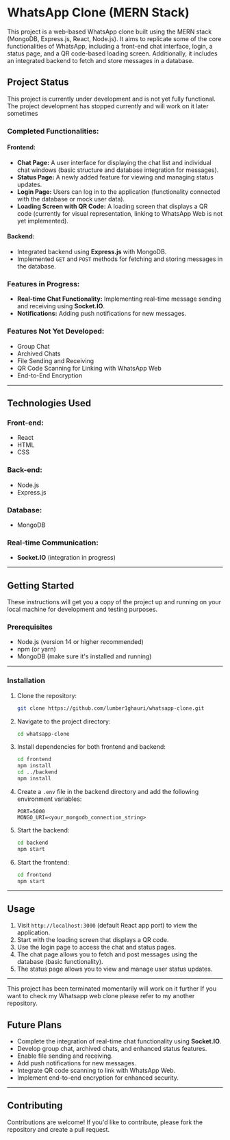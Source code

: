 # WhatsApp Clone (MERN Stack)

This project is a web-based WhatsApp clone built using the MERN stack (MongoDB, Express.js, React, Node.js). It aims to replicate some of the core functionalities of WhatsApp, including a front-end chat interface, login, a status page, and a QR code-based loading screen. Additionally, it includes an integrated backend to fetch and store messages in a database.

## Project Status
This project is currently under development and is not yet fully functional.
The project development has stopped currently 
and will work on it later sometimes 


### Completed Functionalities:

#### Frontend:
- **Chat Page:** A user interface for displaying the chat list and individual chat windows (basic structure and database integration for messages).
- **Status Page:** A newly added feature for viewing and managing status updates.
- **Login Page:** Users can log in to the application (functionality connected with the database or mock user data).
- **Loading Screen with QR Code:** A loading screen that displays a QR code (currently for visual representation, linking to WhatsApp Web is not yet implemented).

#### Backend:
- Integrated backend using **Express.js** with MongoDB.
- Implemented `GET` and `POST` methods for fetching and storing messages in the database.

### Features in Progress:
- **Real-time Chat Functionality:** Implementing real-time message sending and receiving using **Socket.IO**.
- **Notifications:** Adding push notifications for new messages.

### Features Not Yet Developed:
- Group Chat
- Archived Chats
- File Sending and Receiving
- QR Code Scanning for Linking with WhatsApp Web
- End-to-End Encryption

---

## Technologies Used

### Front-end:
- React
- HTML
- CSS

### Back-end:
- Node.js
- Express.js

### Database:
- MongoDB

### Real-time Communication:
- **Socket.IO** (integration in progress)

---

## Getting Started

These instructions will get you a copy of the project up and running on your local machine for development and testing purposes.

### Prerequisites
- Node.js (version 14 or higher recommended)
- npm (or yarn)
- MongoDB (make sure it's installed and running)

---

### Installation

1. Clone the repository:
   ```bash
   git clone https://github.com/lumber1ghauri/whatsapp-clone.git
   ```

2. Navigate to the project directory:
   ```bash
   cd whatsapp-clone
   ```

3. Install dependencies for both frontend and backend:
   ```bash
   cd frontend
   npm install
   cd ../backend
   npm install
   ```

4. Create a `.env` file in the backend directory and add the following environment variables:
   ```
   PORT=5000
   MONGO_URI=<your_mongodb_connection_string>
   ```

5. Start the backend:
   ```bash
   cd backend
   npm start
   ```

6. Start the frontend:
   ```bash
   cd frontend
   npm start
   ```

---

## Usage
1. Visit `http://localhost:3000` (default React app port) to view the application.
2. Start with the loading screen that displays a QR code.
3. Use the login page to access the chat and status pages.
4. The chat page allows you to fetch and post messages using the database (basic functionality).
5. The status page allows you to view and manage user status updates.

---



This project has been terminated momentarily 
will work on it further 
If you want to check my Whatsapp web clone please refer to my another repository.

## Future Plans
- Complete the integration of real-time chat functionality using **Socket.IO**.
- Develop group chat, archived chats, and enhanced status features.
- Enable file sending and receiving.
- Add push notifications for new messages.
- Integrate QR code scanning to link with WhatsApp Web.
- Implement end-to-end encryption for enhanced security.

---

## Contributing
Contributions are welcome! If you'd like to contribute, please fork the repository and create a pull request.
